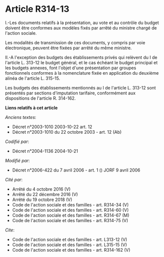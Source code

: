 # Article R314-13

I.-Les documents relatifs à la présentation, au vote et au contrôle du budget doivent être conformes aux modèles fixés par
arrêté du ministre chargé de l'action sociale. 

Les modalités de transmission de ces documents, y compris par voie électronique, peuvent être fixées par arrêté du même
ministre. 

II.-A l'exception des budgets des établissements privés qui relèvent du I de l'article L. 313-12 le budget général, et le cas
échéant le budget principal et les budgets annexes, font l'objet d'une présentation par groupes fonctionnels conformes à la
nomenclature fixée en application du deuxième alinéa de l'article L. 315-15. 

Les budgets des établissements mentionnés au I de l'article L. 313-12 sont présentés par sections d'imputation tarifaire,
conformément aux dispositions de l'article R. 314-162.

**Liens relatifs à cet article**

_Anciens textes_:

  - Décret n°2003-1010 2003-10-22 art. 12
  - Décret n°2003-1010 du 22 octobre 2003 - art. 12 (Ab)

_Codifié par_:

  - Décret n°2004-1136 2004-10-21

_Modifié par_:

  - Décret n°2006-422 du 7 avril 2006 - art. 1 () JORF 9 avril 2006

_Cité par_:

  - Arrêté du 4 octobre 2016 (V)
  - Arrêté du 22 décembre 2016 (V)
  - Arrêté du 19 octobre 2018 (V)
  - Code de l'action sociale et des familles - art. R314-34 (V)
  - Code de l'action sociale et des familles - art. R314-60 (V)
  - Code de l'action sociale et des familles - art. R314-67 (M)
  - Code de l'action sociale et des familles - art. R314-75 (V)

_Cite_:

  - Code de l'action sociale et des familles - art. L313-12 (V)
  - Code de l'action sociale et des familles - art. L315-15 (V)
  - Code de l'action sociale et des familles - art. R314-162 (V)
